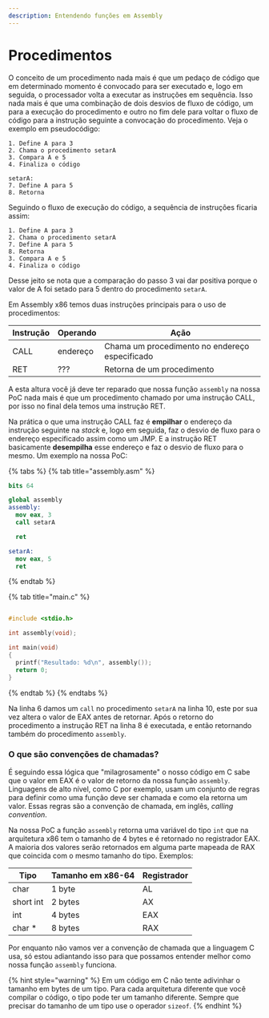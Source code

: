 ```yaml
---
description: Entendendo funções em Assembly
---
```


# Procedimentos

O conceito de um procedimento nada mais é que um pedaço de código que em determinado momento é convocado para ser executado e, logo em seguida, o processador volta a executar as instruções em sequência. Isso nada mais é que uma combinação de dois desvios de fluxo de código, um para a execução do procedimento e outro no fim dele para voltar o fluxo de código para a instrução seguinte a convocação do procedimento. Veja o exemplo em pseudocódigo:

```
1. Define A para 3
2. Chama o procedimento setarA
3. Compara A e 5
4. Finaliza o código

setarA:
7. Define A para 5
8. Retorna
```

Seguindo o fluxo de execução do código, a sequência de instruções ficaria assim:

```
1. Define A para 3
2. Chama o procedimento setarA
7. Define A para 5
8. Retorna
3. Compara A e 5
4. Finaliza o código
```

Desse jeito se nota que a comparação do passo 3 vai dar positiva porque o valor de A foi setado para 5 dentro do procedimento `setarA`.

Em Assembly x86 temos duas instruções principais para o uso de procedimentos:

| Instrução | Operando | Ação                                           |
| --------- | -------- | ---------------------------------------------- |
| CALL      | endereço | Chama um procedimento no endereço especificado |
| RET       | ???      | Retorna de um procedimento                     |

A esta altura você já deve ter reparado que nossa função `assembly` na nossa PoC nada mais é que um procedimento chamado por uma instrução CALL, por isso no final dela temos uma instrução RET.

Na prática o que uma instrução CALL faz é **empilhar** o endereço da instrução seguinte na _stack_ e, logo em seguida, faz o desvio de fluxo para o endereço especificado assim como um JMP. E a instrução RET basicamente **desempilha** esse endereço e faz o desvio de fluxo para o mesmo. Um exemplo na nossa PoC:

{% tabs %}
{% tab title="assembly.asm" %}
```nasm
bits 64

global assembly
assembly:
  mov eax, 3
  call setarA

  ret

setarA:
  mov eax, 5
  ret
```
{% endtab %}

{% tab title="main.c" %}
```c
#include <stdio.h>

int assembly(void);

int main(void)
{
  printf("Resultado: %d\n", assembly());
  return 0;
}
```
{% endtab %}
{% endtabs %}

Na linha 6 damos um `call` no procedimento `setarA` na linha 10, este por sua vez altera o valor de EAX antes de retornar. Após o retorno do procedimento a instrução RET na linha 8 é executada, e então retornando também do procedimento `assembly`.

### O que são convenções de chamadas?

É seguindo essa lógica que "milagrosamente" o nosso código em C sabe que o valor em EAX é o valor de retorno da nossa função `assembly`. Linguagens de alto nível, como C por exemplo, usam um conjunto de regras para definir como uma função deve ser chamada e como ela retorna um valor. Essas regras são a convenção de chamada, em inglês, _calling convention_.

Na nossa PoC a função `assembly` retorna uma variável do tipo `int` que na arquitetura x86 tem o tamanho de 4 bytes e é retornado no registrador EAX. A maioria dos valores serão retornados em alguma parte mapeada de RAX que coincida com o mesmo tamanho do tipo. Exemplos:

| Tipo      | Tamanho em x86-64 | Registrador |
| --------- | ----------------- | ----------- |
| char      | 1 byte            | AL          |
| short int | 2 bytes           | AX          |
| int       | 4 bytes           | EAX         |
| char \*   | 8 bytes           | RAX         |

Por enquanto não vamos ver a convenção de chamada que a linguagem C usa, só estou adiantando isso para que possamos entender melhor como nossa função `assembly` funciona.

{% hint style="warning" %}
Em um código em C não tente adivinhar o tamanho em bytes de um tipo. Para cada arquitetura diferente que você compilar o código, o tipo pode ter um tamanho diferente. Sempre que precisar do tamanho de um tipo use o operador `sizeof`.
{% endhint %}
